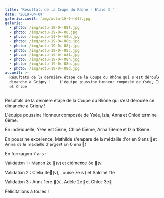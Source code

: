 ```yaml
---
title: 'Résultats de la Coupe du Rhône - Etape 3 '
date: '2019-04-08'
galerieaccueil: /img/actu-19-04-08f.jpg
galerie:
  - photo: /img/actu-19-04-08f.jpg
  - photo: /img/actu-19-04-08.jpg
  - photo: /img/actu-19-04-08b.jpg
  - photo: /img/actu-19-04-08g.jpg
  - photo: /img/actu-19-04-08j.jpg
  - photo: /img/actu-19-04-08c.jpg
  - photo: /img/actu-19-04-08i.jpg
  - photo: /img/actu-19-04-08h.jpg
  - photo: /img/actu-19-04-08e.jpg
  - photo: /img/actu-19-04-08d.jpg
accueil: >-
  Résultats de la dernière étape de la Coupe du Rhône qui s'est déroulée ce
  dimanche à Grigny !    L'équipe poussine Honneur composée de Ysée, Izia, Anna
  et Chloé
---
```

Résultats de la dernière étape de la Coupe du Rhône qui s'est déroulée ce dimanche à Grigny !



L'équipe poussine Honneur composée de Ysée, Izia, Anna et Chloé termine 6ème.

En individuelle, Ysée est 5ème, Chloé 15ème, Anna 16ème et Izia 18ème.



En poussine excellence, Mathilde s'empare de la médaille d'or en 9 ans 🥇et Anna de la médaille d'argent en 8 ans 🥈!



En formagym 7 ans : 

Validation 1 : Manon 2e 🥈(v) et clémence 3e 🥉(v)

Validation 2 : Clélia 3e🥉(v), Louise 7e (v) et Salomé 11e

Validation 3 : Anna 1ere 🥇(v), Adèle 2e 🥈et Chloé 3e🥉



Félicitations à toutes !
